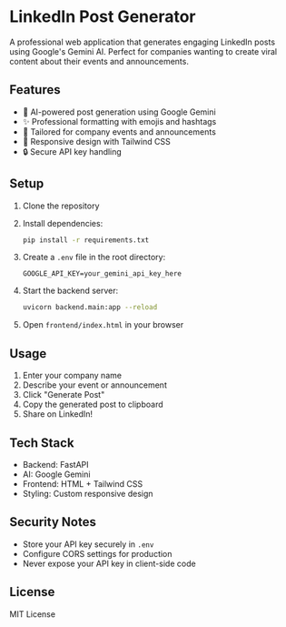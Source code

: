 # LinkedIn Post Generator

A professional web application that generates engaging LinkedIn posts using Google's Gemini AI. Perfect for companies wanting to create viral content about their events and announcements.

## Features

- 🤖 AI-powered post generation using Google Gemini
- ✨ Professional formatting with emojis and hashtags
- 🎯 Tailored for company events and announcements
- 📱 Responsive design with Tailwind CSS
- 🔒 Secure API key handling

## Setup

1. Clone the repository
2. Install dependencies:
   ```bash
   pip install -r requirements.txt
   ```

3. Create a `.env` file in the root directory:
   ```
   GOOGLE_API_KEY=your_gemini_api_key_here
   ```

4. Start the backend server:
   ```bash
   uvicorn backend.main:app --reload
   ```

5. Open `frontend/index.html` in your browser

## Usage

1. Enter your company name
2. Describe your event or announcement
3. Click "Generate Post"
4. Copy the generated post to clipboard
5. Share on LinkedIn!

## Tech Stack

- Backend: FastAPI
- AI: Google Gemini
- Frontend: HTML + Tailwind CSS
- Styling: Custom responsive design

## Security Notes

- Store your API key securely in `.env`
- Configure CORS settings for production
- Never expose your API key in client-side code

## License

MIT License
